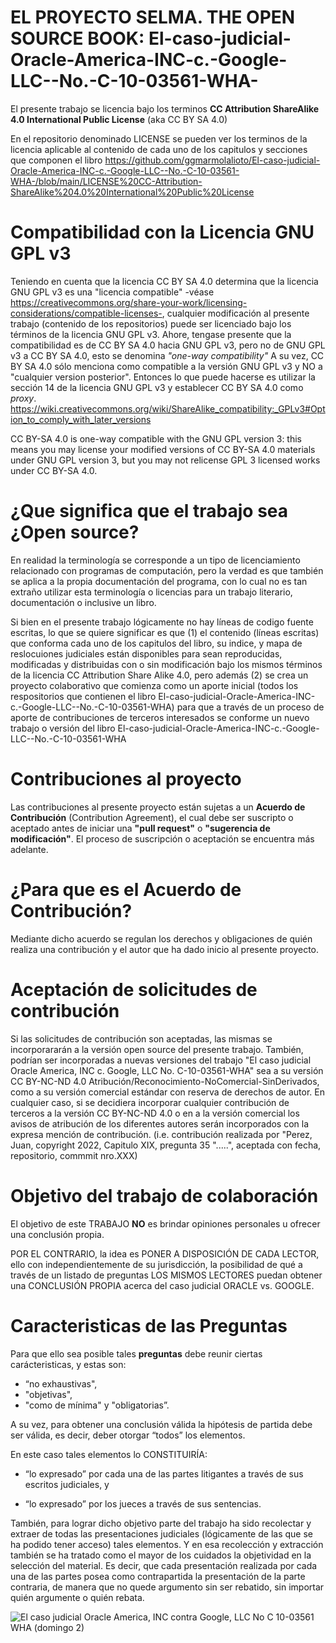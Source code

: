 # EL PROYECTO SELMA. THE OPEN SOURCE BOOK: El-caso-judicial-Oracle-America-INC-c.-Google-LLC--No.-C-10-03561-WHA-

El presente trabajo se licencia bajo los terminos **CC Attribution ShareAlike 4.0 International Public License** (aka CC BY SA 4.0)

En el repositorio denominado  LICENSE se pueden ver los terminos de la licencia aplicable al contenido de cada uno de los capitulos y secciones que componen el libro https://github.com/ggmarmolalioto/El-caso-judicial-Oracle-America-INC-c.-Google-LLC--No.-C-10-03561-WHA-/blob/main/LICENSE%20CC-Attribution-ShareAlike%204.0%20International%20Public%20License 

# Compatibilidad con la Licencia GNU GPL v3

Teniendo en cuenta que la licencia CC BY SA 4.0 determina que la licencia GNU GPL v3 es una "licencia compatible" -véase https://creativecommons.org/share-your-work/licensing-considerations/compatible-licenses-, cualquier modificación al presente trabajo (contenido de los repositorios) puede ser licenciado bajo los términos de la licencia GNU GPL v3. Ahore, tengase presente que la compatibilidad es de CC BY SA 4.0 hacia GNU GPL v3, pero no de GNU GPL v3 a CC BY SA 4.0, esto se denomina *"one-way compatibility"* A su vez, CC BY SA 4.0 sólo menciona como compatible a la versión GNU GPL v3 y NO a "cualquier version posterior". Entonces lo que puede hacerse es utilizar la sección 14 de la licencia GNU GPL v3 y establecer CC BY SA 4.0 como *proxy*. https://wiki.creativecommons.org/wiki/ShareAlike_compatibility:_GPLv3#Option_to_comply_with_later_versions    

CC BY-SA 4.0 is one-way compatible with the GNU GPL version 3: this means you may license your modified versions of CC BY-SA 4.0 materials under GNU GPL version 3, but you may not relicense GPL 3 licensed works under CC BY-SA 4.0.

# ¿Que significa que el trabajo sea **¿Open source?**

En realidad la terminología se corresponde a un tipo de licenciamiento relacionado con programas de computación, pero la verdad es que también se aplica a la propia documentación del programa, con lo cual no es tan extraño utilizar esta terminología o licencias para un trabajo literario, documentación o inclusive un libro. 

Si bien en el presente trabajo lógicamente no hay líneas de codigo fuente escritas, lo que se quiere significar es que (1) el contenido (líneas escritas) que conforma cada uno de los capitulos del libro, su indice, y mapa de reslocuiones judiciales están disponibles para sean reproducidas, modificadas y distribuidas con o sin modificación bajo los mismos términos de la licencia CC Attribution Share Alike 4.0, pero además (2) se crea un proyecto colaborativo que comienza como un aporte inicial (todos los respositorios que contienen el libro El-caso-judicial-Oracle-America-INC-c.-Google-LLC--No.-C-10-03561-WHA) para que a través de un proceso de aporte de contribuciones de terceros interesados se conforme un nuevo trabajo o versión del libro El-caso-judicial-Oracle-America-INC-c.-Google-LLC--No.-C-10-03561-WHA 

# Contribuciones al proyecto

Las contribuciones al presente proyecto están sujetas a un **Acuerdo de Contribución** (Contribution Agreement), el cual debe ser suscripto o aceptado antes de iniciar una  **"pull request"** o **"sugerencia de modificación"**. El proceso de suscripción o aceptación se encuentra más adelante. 

# ¿Para que es el Acuerdo de Contribución?
Mediante dicho acuerdo se regulan los derechos y obligaciones de quién realiza una contribución y el autor que ha dado inicio al presente proyecto.

# Aceptación de solicitudes de contribución
Si las solicitudes de contribución son aceptadas, las mismas se incorporararán a la versión open source del presente trabajo. También, podrían ser incorporadas a nuevas versiones del trabajo "El caso judicial Oracle America, INC c. Google, LLC  No. C-10-03561-WHA" sea a su versión CC BY-NC-ND 4.0  Atribución/Reconocimiento-NoComercial-SinDerivados, como a su versión comercial estándar con reserva de derechos de autor. En cualquier caso, si se decidiera incorporar cualquier contribución de terceros a
la versión CC BY-NC-ND 4.0 o en a la versión comercial los avisos de atribución de los diferentes autores serán incorporados con la expresa mención de contribución. (i.e.
contribución realizada por "Perez, Juan, copyright 2022, Capitulo XIX, pregunta 35 ".....", aceptada con fecha, repositorio, commmit nro.XXX)  

# Objetivo del trabajo de colaboración 

El objetivo de este TRABAJO **NO** es brindar opiniones personales u ofrecer una conclusión propia.

POR EL CONTRARIO, la idea es PONER A DISPOSICIÓN DE CADA LECTOR, ello con independientemente de su jurisdicción, la posibilidad de qué a través de un listado de preguntas LOS MISMOS LECTORES puedan obtener una CONCLUSIÓN PROPIA acerca del caso judicial ORACLE vs. GOOGLE.

# Caracteristicas de las Preguntas

Para que ello sea posible tales **preguntas** debe reunir ciertas carácteristicas, y estas son:

- “no exhaustivas", 
- "objetivas", 
- "como de mínima" y "obligatorias”.  

A su vez, para obtener una conclusión válida la hipótesis de partida debe ser válida, es decir, deber otorgar “todos” los elementos. 

En este caso tales elementos lo CONSTITUIRÍA: 

- “lo expresado” por cada una de las partes litigantes a través de sus escritos judiciales, y 

- “lo expresado” por los jueces a través de sus sentencias. 

También, para lograr dicho objetivo parte del trabajo ha sido recolectar y extraer de todas las presentaciones judiciales (lógicamente de las que se ha podido tener acceso) tales elementos. Y en esa recolección y extracción también se ha tratado como el mayor de los cuidados la objetividad en la selección del material. Es decir, que cada presentación realizada por cada una de las partes posea como contrapartida la presentación de la parte contraria, de manera que no quede argumento sin ser rebatido, sin importar quién argumente o quién rebata.


![El caso judicial Oracle America, INC contra Google, LLC No  C 10-03561 WHA (domingo 2)](https://user-images.githubusercontent.com/33959642/155196708-e6283ac8-13f1-40ba-8bab-932e42ffb131.png)


